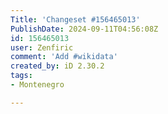 ```yaml
---
Title: 'Changeset #156465013'
PublishDate: 2024-09-11T04:56:08Z
id: 156465013
user: Zenfiric
comment: 'Add #wikidata'
created_by: iD 2.30.2
tags:
- Montenegro

---
```

